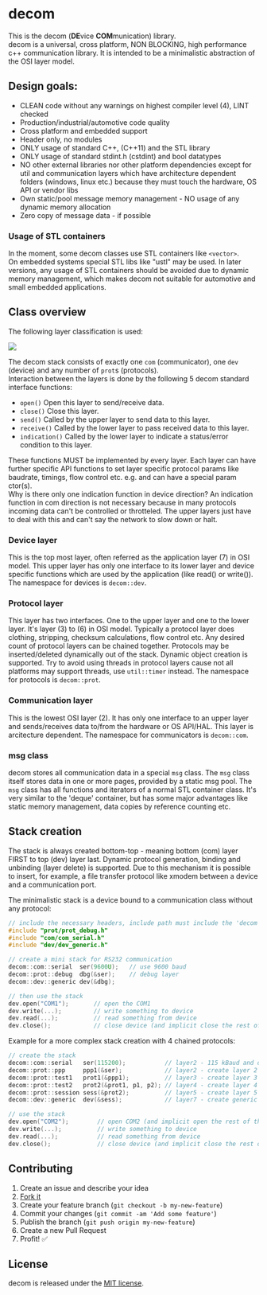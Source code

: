 decom
==================


This is the decom (**DE**vice **COM**munication) library.  
decom is a universal, cross platform, NON BLOCKING, high performance c++ communication library.
It is intended to be a minimalistic abstraction of the OSI layer model.


## Design goals:
- CLEAN code without any warnings on highest compiler level (4), LINT checked
- Production/industrial/automotive code quality
- Cross platform and embedded support
- Header only, no modules
- ONLY usage of standard C++, (C++11) and the STL library
- ONLY usage of standard stdint.h (cstdint) and bool datatypes
- NO other external libraries nor other platform dependencies except for util and communication layers which have architecture dependent folders (windows, linux etc.) because they must touch the hardware, OS API or vendor libs
- Own static/pool message memory management - NO usage of any dynamic memory allocation
- Zero copy of message data - if possible

### Usage of STL containers
In the moment, some decom classes use STL containers like `<vector>`.  
On embedded systems special STL libs like "ustl" may be used.
In later versions, any usage of STL containers should be avoided due to dynamic memory management, which makes decom not suitable for automotive and small embedded applications.


## Class overview
The following layer classification is used:

![](https://cdn.rawgit.com/mpaland/decom/master/docs/layer.svg)

The decom stack consists of exactly one `com` (communicator), one `dev` (device) and any number of `prot`s (protocols).  
Interaction between the layers is done by the following 5 decom standard interface functions:

- `open()`
  Open this layer to send/receive data.
- `close()`
  Close this layer.
- `send()`
  Called by the upper layer to send data to this layer.
- `receive()`
  Called by the lower layer to pass received data to this layer.
- `indication()`
  Called by the lower layer to indicate a status/error condition to this layer.

These functions MUST be implemented by every layer.
Each layer can have further specific API functions to set layer specific protocol params like baudrate, timings, flow control etc. e.g. and can have a special param ctor(s).  
Why is there only one indication function in device direction? An indication function in com direction is not necessary because in many protocols incoming data can't be controlled or throtteled. The upper layers just have to deal with this and can't say the network to slow down or halt. 


### Device layer
This is the top most layer, often referred as the application layer (7) in OSI model.
This upper layer has only one interface to its lower layer and device specific functions which are used by the application (like read() or write()).
The namespace for devices is `decom::dev`.

### Protocol layer
This layer has two interfaces. One to the upper layer and one to the lower layer. It's layer (3) to (6) in OSI model.
Typically a protocol layer does clothing, stripping, checksum calculations, flow control etc.
Any desired count of protocol layers can be chained together.
Protocols may be inserted/deleted dynamically out of the stack. Dynamic object creation is supported.
Try to avoid using threads in protocol layers cause not all platforms may support threads, use `util::timer` instead.
The namespace for protocols is `decom::prot`.

### Communication layer
This is the lowest OSI layer (2). It has only one interface to an upper layer and sends/receives data to/from the hardware or OS API/HAL.
This layer is arcitecture dependent.
The namespace for communicators is `decom::com`.


### msg class
decom stores all communication data in a special `msg` class. The `msg` class itself stores data in one or more pages, provided by a static msg pool.
The `msg` class has all functions and iterators of a normal STL container class. It's very similar to the 'deque' container, but has some major advantages like static memory management, data copies by reference counting etc.


## Stack creation
The stack is always created bottom-top - meaning bottom (com) layer FIRST to top (dev) layer last.
Dynamic protocol generation, binding and unbinding (layer delete) is supported.
Due to this mechanism it is possible to insert, for example, a file transfer protocol like
xmodem between a device and a communication port.


The minimalistic stack is a device bound to a communication class without any protocol:

```c++
// include the necessary headers, include path must include the 'decom' folder
#include "prot/prot_debug.h"
#include "com/com_serial.h"
#include "dev/dev_generic.h"

// create a mini stack for RS232 communication
decom::com::serial  ser(9600U);   // use 9600 baud
decom::prot::debug  dbg(&ser);    // debug layer
decom::dev::generic dev(&dbg);

// then use the stack
dev.open("COM1");       // open the COM1
dev.write(...);         // write something to device
dev.read(...);          // read something from device
dev.close();            // close device (and implicit close the rest of the stack)
```

Example for a more complex stack creation with 4 chained protocols:

```c++
// create the stack
decom::com::serial   ser(115200);           // layer2 - 115 kBaud and default params
decom::prot::ppp     ppp1(&ser);            // layer2 - create layer 2 tranport protocol
decom::prot::test1   prot1(&ppp1);          // layer3 - create layer 3 routing protocol
decom::prot::test2   prot2(&prot1, p1, p2); // layer4 - create layer 4 transport protocol with additional params P1 and P2
decom::prot::session sess(&prot2);          // layer5 - create layer 5 session protocol
decom::dev::generic  dev(&sess);            // layer7 - create generic device and bind to session protcol

// use the stack
dev.open("COM2");        // open COM2 (and implicit open the rest of the stack)
dev.write(...);          // write something to device
dev.read(...);           // read something from device
dev.close();             // close device (and implicit close the rest of the stack)
```


## Contributing

1. Create an issue and describe your idea
2. [Fork it](https://github.com/mpaland/decom/fork)
3. Create your feature branch (`git checkout -b my-new-feature`)
4. Commit your changes (`git commit -am 'Add some feature'`)
5. Publish the branch (`git push origin my-new-feature`)
6. Create a new Pull Request
7. Profit! :white_check_mark:


## License

decom is released under the [MIT license](http://www.opensource.org/licenses/MIT).